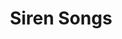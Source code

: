 ---
layout: post
title: Siren Songs
description: Pining for love and open roads.
image: assets/img/ahm-ss-cover.png
type: EP
artists: doug holmes, dan maynard
---